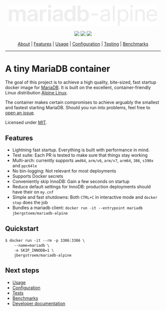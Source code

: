<p align="center">
  <br>
  <picture>
    <source media="(prefers-color-scheme: light)" srcset="https://raw.githubusercontent.com/jbergstroem/mariadb-alpine/main/mariadb-alpine.svg">
    <img width="480" alt="mariadb-alpine" src="https://raw.githubusercontent.com/jbergstroem/mariadb-alpine/main/mariadb-alpine-light.svg">
  </picture>
</p>
<p align="center">
  <img src="https://img.shields.io/docker/v/jbergstroem/mariadb-alpine?style=flat&color=999&sort=semver">
  <img src="https://img.shields.io/docker/image-size/jbergstroem/mariadb-alpine?style=flat&color=999&sort=semver">
  <img src="https://img.shields.io/docker/pulls/jbergstroem/mariadb-alpine?style=flat&color=999&sort=semver">
</p>
<p align="center">
  <a href="#a-tiny-mariadb-container">About</a> |
  <a href="#features">Features</a> |
  <a href="docs/usage.md">Usage</a> |
  <a href="docs/configuration.md">Configuration</a> |
  <a href="docs/testing.md">Testing</a> |
  <a href="docs/benchmarks.md">Benchmarks</a>
</p>

---

# A tiny MariaDB container

The goal of this project is to achieve a high quality, bite-sized, fast startup docker image for [MariaDB][1].
It is built on the excellent, container-friendly Linux distribution [Alpine Linux][2].

The container makes certain compromises to achieve arguably the smallest and fastest starting MariaDB. Should you run into problems, feel free to [open an issue][3].

Licensed under [MIT][4].

## Features

- Lightning fast startup. Everything is built with performance in mind.
- Test suite: Each PR is tested to make sure that things stay working
- Multi-arch: currently supports `amd64`, `arm/v6`, `arm/v7`, `arm64`, `386`, `s390x` and `ppc64le`
- No bin-logging: Not relevant for most deployments
- Supports Docker secrets
- Conveniently skip InnoDB: Gain a few seconds on startup
- Reduce default settings for InnoDB: production deployments should have their on `my.cnf`
- Simple and fast shutdowns: Both `CTRL+C` in interactive mode and `docker stop` does the job
- Bundles a mariadb client: `docker run -it --entrypoint mariadb jbergstoem/mariadb-alpine`

## Quickstart

```console
$ docker run -it --rm -p 3306:3306 \
    --name=mariadb \
    -e SKIP_INNODB=1 \
    jbergstroem/mariadb-alpine
```

## Next steps

- [Usage](docs/usage.md)
- [Configuration](docs/configuration.md)
- [Tests](docs/tests.md)
- [Benchmarks](docs/benchmarks.md)
- [Developer documentation](docs/development.md)

[1]: https://mariadb.org
[2]: https://alpinelinux.org
[3]: https://github.com/jbergstroem/mariadb-alpine/issues
[4]: ./LICENSE
